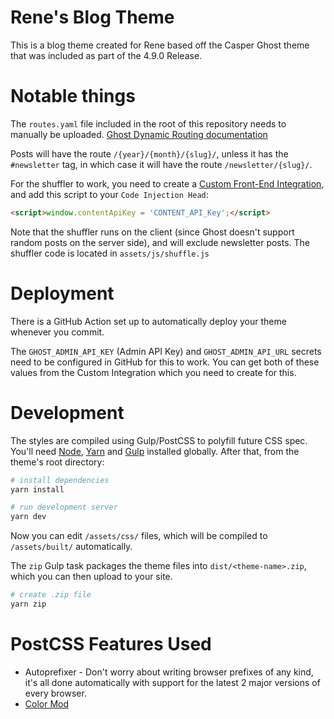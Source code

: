 # Rene's Blog Theme

This is a blog theme created for Rene based off the Casper Ghost theme that was included as part of the 4.9.0 Release.

# Notable things

The `routes.yaml` file included in the root of this repository needs to manually be uploaded. [Ghost Dynamic Routing documentation](https://ghost.org/docs/themes/routing/)

Posts will have the route `/{year}/{month}/{slug}/`, unless it has the `#newsletter` tag, in which case it will have the route `/newsletter/{slug}/`.

For the shuffler to work, you need to create a [Custom Front-End Integration](https://ghost.org/integrations/custom-integrations/), and add this script to your `Code Injection Head`:

```html
<script>window.contentApiKey = 'CONTENT_API_Key';</script>
```

Note that the shuffler runs on the client (since Ghost doesn't support random posts on the server side), and will exclude newsletter posts. The shuffler code is located in `assets/js/shuffle.js`

# Deployment

There is a GitHub Action set up to automatically deploy your theme whenever you commit.

The `GHOST_ADMIN_API_KEY` (Admin API Key) and `GHOST_ADMIN_API_URL` secrets need to be configured in GitHub for this to work. You can get both of these values from the Custom Integration which you need to create for this.

# Development

The styles are compiled using Gulp/PostCSS to polyfill future CSS spec. You'll need [Node](https://nodejs.org/), [Yarn](https://yarnpkg.com/) and [Gulp](https://gulpjs.com) installed globally. After that, from the theme's root directory:

```bash
# install dependencies
yarn install

# run development server
yarn dev
```

Now you can edit `/assets/css/` files, which will be compiled to `/assets/built/` automatically.

The `zip` Gulp task packages the theme files into `dist/<theme-name>.zip`, which you can then upload to your site.

```bash
# create .zip file
yarn zip
```

# PostCSS Features Used

- Autoprefixer - Don't worry about writing browser prefixes of any kind, it's all done automatically with support for the latest 2 major versions of every browser.
- [Color Mod](https://github.com/jonathantneal/postcss-color-mod-function)
